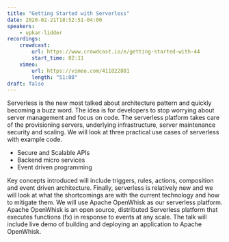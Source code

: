 ```yaml
---
title: "Getting Started with Serverless"
date: 2020-02-21T18:52:51-04:00
speakers:
    - upkar-lidder
recordings:
    crowdcast:
        url: https://www.crowdcast.io/e/getting-started-with-44
        start_time: 02:11
    vimeo:
        url: https://vimeo.com/411822881
        length: "51:08"
draft: false
---
```


Serverless is the new most talked about architecture pattern and quickly becoming a buzz word. The idea is for developers to stop worrying about server management and focus on code. The serverless platform takes care of the provisioning servers, underlying infrastructure, server maintenance security and scaling. We will look at three practical use cases of serverless with example code.

* Secure and Scalable APIs
* Backend micro services
* Event driven programming

Key concepts introduced will include triggers, rules, actions, composition and event driven architecture. Finally, serverless is relatively new and we will look at what the shortcomings are with the current technology and how to mitigate them. We will use Apache OpenWhisk as our serverless platform. Apache OpenWhisk is an open source, distributed Serverless platform that executes functions (fx) in response to events at any scale. The talk will include live demo of building and deploying an application to Apache OpenWhisk.